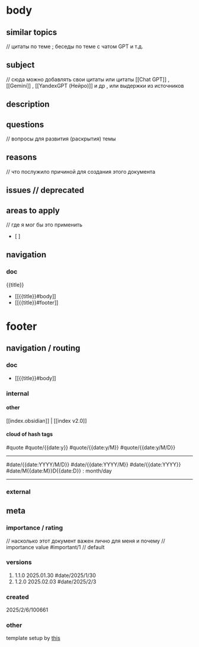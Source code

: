 # body
## similar topics
// цитаты по теме ; беседы по теме с чатом GPT и т.д.
## subject
// сюда можно добавлять свои цитаты или цитаты [[Chat GPT]] , [[Gemini]] , [[YandexGPT (Нейро)]] и др  , или выдержки из источников
## description 
## questions
// вопросы для развития (раскрытия) темы
## reasons 
// что послужило причиной для создания этого документа
## issues // deprecated 
## areas to apply
// где я мог бы это применить
- [ ] 
## navigation 
### doc
{{title}}
- [[{{title}}#body]]
- [[{{title}}#footer]]
# footer
## navigation / routing
### doc 
- [[{{title}}#body]]
### internal
#### other
[[index.obsidian]] | [[index v2.0]] 
#### cloud of hash tags

#quote  #quote/{{date:y}} #quote/{{date:y/M}} #quote/{{date:y/M/D}} 

---

#date/{{date:YYYY/M/D}} #date/{{date:YYYY/M}} #date/{{date:YYYY}} #date/M{{date:M}}D{{date:D}} : month/day

---
### external
## meta
### importance / rating
// насколько этот документ важен лично для меня и почему
// importance value
#important/1 // default
### versions
1. 1.1.0 2025.01.30 #date/2025/1/30
2. 1.2.0 2025.02.03 #date/2025/2/3 
### created
 2025/2/6/100661
### other
template setup by [this](https://help.obsidian.md/web-clipper/variables)
